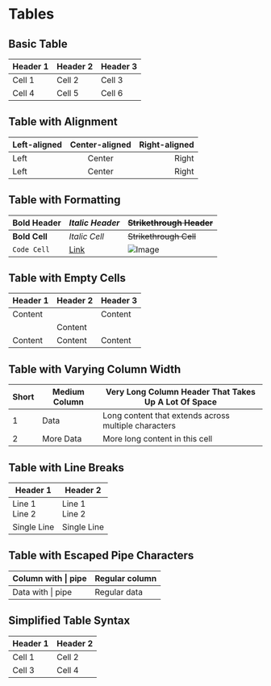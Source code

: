 # Tables

<!--
TEST REASONING:
These serialized tables demonstrate several formatting normalizations:
1. Whitespace within table cells is now consistent
2. Extra padding for alignment may be reduced or standardized
3. Table alignment markers (:---:) are preserved
4. Formatting within cells is maintained but may be normalized (like * to _)
5. Simplified table syntax is converted to standard pipe table format

These changes improve readability and consistency without altering the 
structural meaning or data relationships within the tables.
-->

## Basic Table

| Header 1 | Header 2 | Header 3 |
| -------- | -------- | -------- |
| Cell 1 | Cell 2 | Cell 3 |
| Cell 4 | Cell 5 | Cell 6 |

## Table with Alignment

| Left-aligned | Center-aligned | Right-aligned |
| :----------- | :------------: | ------------: |
| Left | Center | Right |
| Left | Center | Right |

## Table with Formatting

| **Bold Header** | _Italic Header_ | ~~Strikethrough Header~~ |
| --------------- | --------------- | ------------------------ |
| **Bold Cell** | _Italic Cell_ | ~~Strikethrough Cell~~ |
| `Code Cell` | [Link](https://example.com) | ![Image](https://example.com/image.jpg) |

## Table with Empty Cells

| Header 1 | Header 2 | Header 3 |
| -------- | -------- | -------- |
| Content |  | Content |
|  | Content |  |
| Content | Content | Content |

## Table with Varying Column Width

| Short | Medium Column | Very Long Column Header That Takes Up A Lot Of Space |
| ----- | ------------- | --------------------------------------------------- |
| 1 | Data | Long content that extends across multiple characters |
| 2 | More Data | More long content in this cell |

## Table with Line Breaks

| Header 1 | Header 2 |
| -------- | -------- |
| Line 1<br>Line 2 | Line 1<br>Line 2 |
| Single Line | Single Line |

## Table with Escaped Pipe Characters

| Column with \| pipe | Regular column |
| ------------------ | -------------- |
| Data with \| pipe | Regular data |

## Simplified Table Syntax

| Header 1 | Header 2 |
| -------- | -------- |
| Cell 1 | Cell 2 |
| Cell 3 | Cell 4 |